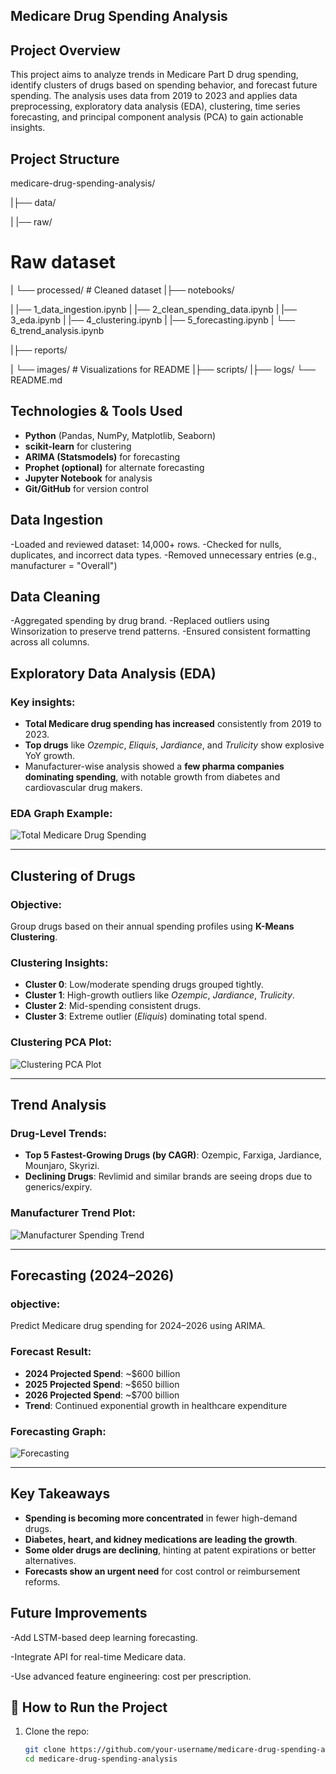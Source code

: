 
## Medicare Drug Spending Analysis

## Project Overview

This project aims to analyze trends in Medicare Part D drug spending, identify clusters of drugs based on spending behavior, and forecast future spending. The analysis uses data from 2019 to 2023 and applies data preprocessing, exploratory data analysis (EDA), clustering, time series forecasting, and principal component analysis (PCA) to gain actionable insights.

## Project Structure

medicare-drug-spending-analysis/

|├── data/

|   |── raw/
# Raw dataset

|   └── processed/   # Cleaned dataset
|├── notebooks/

|   |── 1_data_ingestion.ipynb
|   |── 2_clean_spending_data.ipynb
|   |── 3_eda.ipynb
|   |── 4_clustering.ipynb
|   |── 5_forecasting.ipynb
|   └── 6_trend_analysis.ipynb

|├── reports/

|   └── images/             # Visualizations for README
|├── scripts/
|├── logs/
└── README.md


##  Technologies & Tools Used

- **Python** (Pandas, NumPy, Matplotlib, Seaborn)
- **scikit-learn** for clustering
- **ARIMA (Statsmodels)** for forecasting
- **Prophet (optional)** for alternate forecasting
- **Jupyter Notebook** for analysis
- **Git/GitHub** for version control

 ## Data Ingestion
-Loaded and reviewed dataset: 14,000+ rows.
-Checked for nulls, duplicates, and incorrect data types.
-Removed unnecessary entries (e.g., manufacturer = "Overall")

## Data Cleaning
-Aggregated spending by drug brand.
-Replaced outliers using Winsorization to preserve trend patterns.
-Ensured consistent formatting across all columns.

## Exploratory Data Analysis (EDA)

### Key insights:

- **Total Medicare drug spending has increased** consistently from 2019 to 2023.
- **Top drugs** like *Ozempic*, *Eliquis*, *Jardiance*, and *Trulicity* show explosive YoY growth.
- Manufacturer-wise analysis showed a **few pharma companies dominating spending**, with notable growth from diabetes and cardiovascular drug makers.

###  EDA Graph Example:

![Total Medicare Drug Spending](reports/images/Medicare%20Drug%20Spending.png)

---

##  Clustering of Drugs

###  Objective:
Group drugs based on their annual spending profiles using **K-Means Clustering**.

###  Clustering Insights:

- **Cluster 0**: Low/moderate spending drugs grouped tightly.
- **Cluster 1**: High-growth outliers like *Ozempic*, *Jardiance*, *Trulicity*.
- **Cluster 2**: Mid-spending consistent drugs.
- **Cluster 3**: Extreme outlier (*Eliquis*) dominating total spend.

###  Clustering PCA Plot:

![Clustering PCA Plot](reports/images/clustering.png)

---

## Trend Analysis

###  Drug-Level Trends:
- **Top 5 Fastest-Growing Drugs (by CAGR)**: Ozempic, Farxiga, Jardiance, Mounjaro, Skyrizi.
- **Declining Drugs**: Revlimid and similar brands are seeing drops due to generics/expiry.

###  Manufacturer Trend Plot:

![Manufacturer Spending Trend](reports/images/manufactures%20spending%20trend.png)

---

##  Forecasting (2024–2026)

### objective:
Predict Medicare drug spending for 2024–2026 using ARIMA.

###  Forecast Result:

- **2024 Projected Spend**: ~$600 billion
- **2025 Projected Spend**: ~$650 billion
- **2026 Projected Spend**: ~$700 billion
- **Trend**: Continued exponential growth in healthcare expenditure

###  Forecasting Graph:

![Forecasting](reports/images/forecasting.png)

---

##  Key Takeaways

-  **Spending is becoming more concentrated** in fewer high-demand drugs.
- **Diabetes, heart, and kidney medications are leading the growth**.
- **Some older drugs are declining**, hinting at patent expirations or better alternatives.
- **Forecasts show an urgent need** for cost control or reimbursement reforms.

## Future Improvements

-Add LSTM-based deep learning forecasting.

-Integrate API for real-time Medicare data.

-Use advanced feature engineering: cost per prescription.

## 🚀 How to Run the Project

1. Clone the repo:
   ```bash
   git clone https://github.com/your-username/medicare-drug-spending-analysis.git
   cd medicare-drug-spending-analysis
